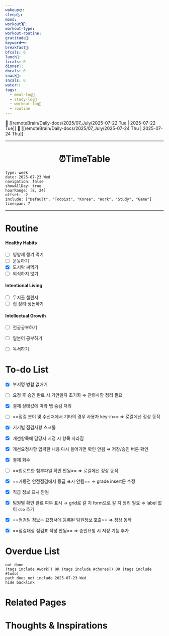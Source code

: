 ```yaml
---
wakeup🌞: 
sleep🌜: 
mood: 
workout🏋️: 
workout-type: 
workout-routine: 
gratitude🙏: 
keyword🗝️: 
breakfast🍳: 
bfcals: 0
lunch🍚: 
lccals: 0
dinner🥗: 
dncals: 0
snack🍬: 
sncals: 0
water💧: 
tags:
  - meal-log📝
  - study-log📓
  - workout-log💪
  - routine
---
```


🔺 [[remoteBrain/Daily-docs/2025/07_July/2025-07-22 Tue | 2025-07-22 Tue]]
🔻 [[remoteBrain/Daily-docs/2025/07_July/2025-07-24 Thu | 2025-07-24 Thu]]
___
<h1> <center>⏰TimeTable </center> </h1>

```gEvent
type: week
date: 2025-07-23 Wed
navigation: false
showAllDay: true
hourRange: [8, 24]
offset: -2
include: ["Default", "Todoist", "Korea", "Work", "Study", "Game"]
timespan: 7
```

--- 


# Routine 

####  Healthy Habits
- [ ] 영양제 챙겨 먹기
- [ ] 운동하기
- [x] 도시락 싸먹기
- [ ] 외식하지 않기 

####  Intentional Living 
- [ ] 무지출 챌린지 
- [ ] 집 정리·정돈하기

#### Intellectual Growth
- [ ] 전공공부하기
- [ ] 일본어 공부하기
- [ ] 독서하기



# To-do List

- [x] 부서명 병합 없애기
- [ ] 요청 후 승인 완료 시 기안일자 초기화 ⇒ 관련사항 정리 필요
- [x] 결재 상태값에 따라 탭 숨김 처리
- [ ] ==점검 분야 및 수신처에서 기타의 경우 사용자 key-in== ⇒ 로컬에선 정상 동작
- [x] 기기별 점검사항 스크롤
- [x] 개선항목에 담당자 지정 시 항목 사라짐
- [x] 개선요청사항 입력한 내용 다시 들어가면 확인 안됨 ⇒ 저장/승인 버튼 확인
- [x] 결재 회수
- [ ] ==업로드한 첨부파일 확인 안됨== ⇒ 로컬에선 정상 동작
- [x] ==가동전 안전점검에서 등급 표시 안됨== ⇒ grade insert문 수정
- [x] 직급 정보 표시 안됨
- [x] 팀원별 확인 완료 여부 표시 → grid로 갈 지 form으로 갈 지 정리 필요 ⇒ label 없이 `cbo` 추가
- [x] ==점검팀 정보는 요청서에 등록된 팀원정보 호출== ⇒ 정상 동작
- [x] ==점검대상 점검표 작성 안됨== ⇒ 승인요청 시 저장 기능 추가


# Overdue List
```tasks
not done
(tags include #work💼) OR (tags include #chores🧺) OR (tags include #todo)
path does not include 2025-07-23 Wed
hide backlink
```

# Related Pages



# Thoughts & Inspirations


